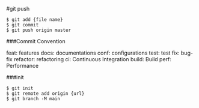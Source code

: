 #git push

```shell
$ git add {file name}
$ git commit
$ git push origin master
```


###Commit Convention

feat: features
docs: documentations
conf: configurations
test: test
fix: bug- fix
refactor: refactoring
ci: Continuous Integration
build: Build
perf: Performance



###init

```shell
$ git init
$ git remote add origin {url}
$ git branch -M main
```

